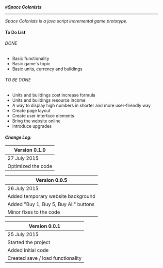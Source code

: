 #**_Space Colonists_**
___

<em> Space Colonists is a java script incremental game prototype. </em>

#### To Do List ####
 ###### DONE ######
  * Basic functionality
  * Basic game's topic
  * Basic units, currency and buildings

###### TO BE DONE ######
* Units and buildings cost increase formula
* Units and buildings resource income
* A way to display high numbers in shorter and more user-friendly way
* Create page layout
* Create user interface elements
* Bring the website online
* Introduce upgrades



#### **_Change Log:_** ####
| Version 0.1.0 |
| ------------- |
| 27 July 2015  |
| Optimized the code|

| Version 0.0.5 |
| ------------- |
| 26 July 2015  |
| Added temporary website background|
| Added "Buy 1, Buy 5, Buy All" buttons |
| Minor fixes to the code |

| Version 0.0.1 |
| ------------- |
| 25 July 2015  |
| Started the project|
| Added initial code |
| Created save / load functionality|
